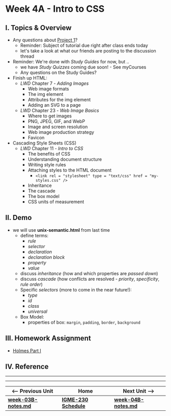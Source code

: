 # Week 4A - Intro to CSS

## I. Topics & Overview
- Any questions about [Project 1](../projects/project-1.md)?
  - Reminder: Subject of tutorial due right after class ends today
  - let's take a look at what our friends are posting to the discussion thread
- Reminder: We're done with *Study Guides* for now, but ..
  - we have *Study Quizzes* coming due soon! - See myCourses
  - Any questions on the Study Guides?
- Finish up HTML:
  - *LWD* Chapter 7 - *Adding Images*
    - Web image formats
    - The img element
    - Attributes for the img element
    - Adding an SVG to a page
  - *LWD* Chapter 23 - *Web Image Basics*
    - Where to get images
    - PNG, JPEG, GIF, and WebP
    - Image and screen resolution
    - Web image production strategy
    - Favicon
 - Cascading Style Sheets (CSS)
   - *LWD* Chapter 11 - *Intro to CSS*
     - The benefits of CSS
     - Understanding document structure
     - Writing style rules
     - Attaching styles to the HTML document
       - `<link rel = "stylesheet" type = "text/css" href = "my-styles.css" />`
     - Inheritance
     - The cascade
     - The box model
     - CSS units of measurement
   
 ## II. Demo
 - we will use **unix-semantic.html** from last time
   - define terms:
     - *rule*
     - *selector*
     - *declaration*
     - *declaration block*
     - *property*
     - *value*
   - discuss *inheritance* (how and which properties are *passed down*)
   - discuss *cascade* (how conflicts are resolved - *priority*, *specificity*, *rule order*)
   - Specific *selectors* (more to come in the near future!):
     - *type*
     - *id*
     - *class*
     - *universal*
   - Box Model:
     - properties of box: `margin`, `padding`, `border`, `background`
     
 ## III. Homework Assignment
 - [Holmes Part I](https://github.com/tonethar/IGME-235-Shared/blob/master/notes/holmes-part-1.md)
     
 ## IV. Reference

<hr><hr>

| <-- Previous Unit | Home | Next Unit -->
| --- | --- | --- 
| [**week-03B-notes.md**](week-03B-notes.md)     |  [**IGME-230 Schedule**](../schedule.md) | [**week-04B-notes.md**](week-04B-notes.md)
